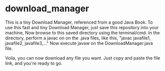 # download_manager
This is a tiny Download Manager, referenced from a good Java Book.
To use this fast and tiny Download Manager, just save this repository into your machine, Now browse to this saved directory using the terminal/cmd.
In the directory, perform a javac on on the .java files, like this, "javac javafile1, javafile2, javafile3,..."
Now execute javaw on the DownloadManager.java file.

Voila, you can now download any file you want. Just copy and paste the file link, and you're ready to go.

